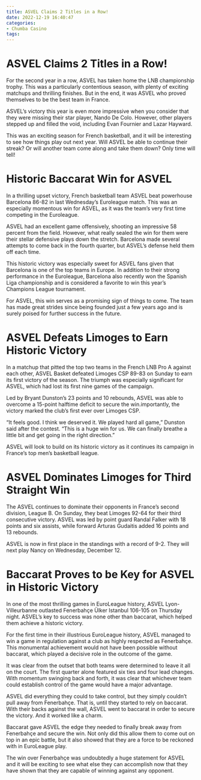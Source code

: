 ```yaml
---
title: ASVEL Claims 2 Titles in a Row!
date: 2022-12-19 16:40:47
categories:
- Chumba Casino
tags:
---
```



#  ASVEL Claims 2 Titles in a Row!

For the second year in a row, ASVEL has taken home the LNB championship trophy. This was a particularly contentious season, with plenty of exciting matchups and thrilling finishes. But in the end, it was ASVEL who proved themselves to be the best team in France.

ASVEL’s victory this year is even more impressive when you consider that they were missing their star player, Nando De Colo. However, other players stepped up and filled the void, including Evan Fournier and Lazar Hayward.

This was an exciting season for French basketball, and it will be interesting to see how things play out next year. Will ASVEL be able to continue their streak? Or will another team come along and take them down? Only time will tell!

#  Historic Baccarat Win for ASVEL

In a thrilling upset victory, French basketball team ASVEL beat powerhouse Barcelona 86-82 in last Wednesday’s Euroleague match. This was an especially momentous win for ASVEL, as it was the team’s very first time competing in the Euroleague.

ASVEL had an excellent game offensively, shooting an impressive 58 percent from the field. However, what really sealed the win for them were their stellar defensive plays down the stretch. Barcelona made several attempts to come back in the fourth quarter, but ASVEL’s defense held them off each time.

This historic victory was especially sweet for ASVEL fans given that Barcelona is one of the top teams in Europe. In addition to their strong performance in the Euroleague, Barcelona also recently won the Spanish Liga championship and is considered a favorite to win this year’s Champions League tournament.

For ASVEL, this win serves as a promising sign of things to come. The team has made great strides since being founded just a few years ago and is surely poised for further success in the future.

#  ASVEL Defeats Limoges to Earn Historic Victory

In a matchup that pitted the top two teams in the French LNB Pro A against each other, ASVEL Basket defeated Limoges CSP 89-83 on Sunday to earn its first victory of the season. The triumph was especially significant for ASVEL, which had lost its first nine games of the campaign.

Led by Bryant Dunston’s 23 points and 10 rebounds, ASVEL was able to overcome a 15-point halftime deficit to secure the win.importantly, the victory marked the club’s first ever over Limoges CSP.

“It feels good. I think we deserved it. We played hard all game,” Dunston said after the contest. “This is a huge win for us. We can finally breathe a little bit and get going in the right direction.”

ASVEL will look to build on its historic victory as it continues its campaign in France’s top men’s basketball league.

#  ASVEL Dominates Limoges for Third Straight Win

The ASVEL continues to dominate their opponents in France’s second division, League B. On Sunday, they beat Limoges 92-64 for their third consecutive victory. ASVEL was led by point guard Randal Falker with 18 points and six assists, while forward Arturas Gudaitis added 16 points and 13 rebounds.

ASVEL is now in first place in the standings with a record of 9-2. They will next play Nancy on Wednesday, December 12.

#  Baccarat Proves to be Key for ASVEL in Historic Victory

In one of the most thrilling games in EuroLeague history, ASVEL Lyon-Villeurbanne outlasted Fenerbahçe Ülker Istanbul 106-105 on Thursday night. ASVEL’s key to success was none other than baccarat, which helped them achieve a historic victory.

For the first time in their illustrious EuroLeague history, ASVEL managed to win a game in regulation against a club as highly respected as Fenerbahçe. This monumental achievement would not have been possible without baccarat, which played a decisive role in the outcome of the game.

It was clear from the outset that both teams were determined to leave it all on the court. The first quarter alone featured six ties and four lead changes. With momentum swinging back and forth, it was clear that whichever team could establish control of the game would have a major advantage.

ASVEL did everything they could to take control, but they simply couldn’t pull away from Fenerbahçe. That is, until they started to rely on baccarat. With their backs against the wall, ASVEL went to baccarat in order to secure the victory. And it worked like a charm.

Baccarat gave ASVEL the edge they needed to finally break away from Fenerbahçe and secure the win. Not only did this allow them to come out on top in an epic battle, but it also showed that they are a force to be reckoned with in EuroLeague play.

The win over Fenerbahçe was undoubtedly a huge statement for ASVEL and it will be exciting to see what else they can accomplish now that they have shown that they are capable of winning against any opponent.